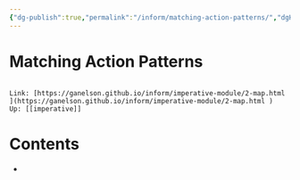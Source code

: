 ```yaml
---
{"dg-publish":true,"permalink":"/inform/matching-action-patterns/","dgHomeLink":true,"dgPassFrontmatter":false}
---
```


# Matching Action Patterns
```ad-info

Link: [https://ganelson.github.io/inform/imperative-module/2-map.html ](https://ganelson.github.io/inform/imperative-module/2-map.html )
Up: [[imperative]]
```

# Contents
- 